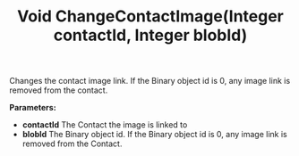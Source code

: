 ﻿---
uid: crmscript_ref_NSBLOBAgent_ChangeContactImage
title: Void ChangeContactImage(Integer contactId, Integer blobId)
intellisense: NSBLOBAgent.ChangeContactImage
keywords: NSBLOBAgent, ChangeContactImage
so.topic: reference
---

Changes the contact image link. If the Binary object id is 0, any image link is removed from the contact.

**Parameters:**
 - **contactId** The Contact the image is linked to
 - **blobId** The Binary object id. If the Binary object id is 0, any image link is removed from the Contact.
